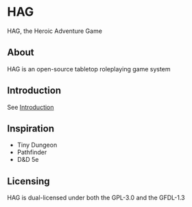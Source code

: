 # HAG
HAG, the Heroic Adventure Game

## About
HAG is an open-source tabletop roleplaying game system

## Introduction
See [Introduction](./Introduction.md)

## Inspiration
- Tiny Dungeon
- Pathfinder
- D&D 5e

## Licensing
HAG is dual-licensed under both the GPL-3.0 and the GFDL-1.3
